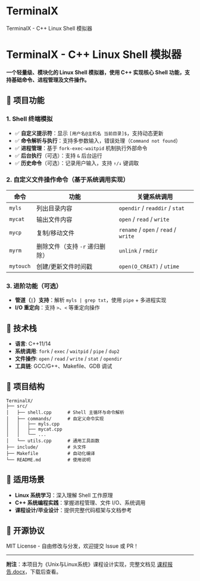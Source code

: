 # TerminalX
TerminalX - C++ Linux Shell 模拟器

# **TerminalX - C++ Linux Shell 模拟器**  

**一个轻量级、模块化的 Linux Shell 模拟器，使用 C++ 实现核心 Shell 功能，支持基础命令、进程管理及文件操作。**  

## 🚀 **项目功能**  

### **1. Shell 终端模拟**
- ✅ **自定义提示符**：显示 `[用户名@主机名 当前目录]$`，支持动态更新  
- ✅ **命令解析与执行**：支持多参数输入，错误处理（`Command not found`）  
- ✅ **进程管理**：基于 `fork-exec-waitpid` 机制执行外部命令  
- ✅ **后台执行**（可选）：支持 `&` 后台运行  
- ✅ **历史命令**（可选）：记录用户输入，支持 `↑/↓` 键调取  

### **2. 自定义文件操作命令**（基于系统调用实现）  
| 命令  | 功能 | 关键系统调用 |  
|-------|------|-------------|  
| `myls` | 列出目录内容 | `opendir` / `readdir` / `stat` |  
| `mycat` | 输出文件内容 | `open` / `read` / `write` |  
| `mycp` | 复制/移动文件 | `rename` / `open` / `read` / `write` |  
| `myrm` | 删除文件（支持 `-r` 递归删除） | `unlink` / `rmdir` |  
| `mytouch` | 创建/更新文件时间戳 | `open(O_CREAT)` / `utime` |  

### **3. 进阶功能（可选）**
- **管道（`|`）支持**：解析 `myls | grep txt`，使用 `pipe` + 多进程实现  
- **I/O 重定向**：支持 `>`、`<` 等重定向操作  

## 🔧 **技术栈**  
- **语言**: C++11/14  
- **系统调用**: `fork` / `exec` / `waitpid` / `pipe` / `dup2`  
- **文件操作**: `open` / `read` / `write` / `stat` / `opendir`  
- **工具链**: GCC/G++、Makefile、GDB 调试  

## 📂 **项目结构**  
```
TerminalX/  
├── src/  
│   ├── shell.cpp      # Shell 主循环与命令解析  
│   ├── commands/      # 自定义命令实现  
│   │   ├── myls.cpp  
│   │   ├── mycat.cpp  
│   │   └── ...  
│   └── utils.cpp      # 通用工具函数  
├── include/           # 头文件  
├── Makefile           # 自动化编译  
└── README.md          # 使用说明  
```

## 🎯 **适用场景**  
- **Linux 系统学习**：深入理解 Shell 工作原理  
- **C++ 系统编程实践**：掌握进程管理、文件 I/O、系统调用  
- **课程设计/毕业设计**：提供完整代码框架与文档参考  

## 📜 **开源协议**  
MIT License - 自由修改与分发，欢迎提交 Issue 或 PR！  

---

**附注**：本项目为《Unix与Linux系统》课程设计实现，完整文档见 [课程报告.docx](课程报告.docx)，下载后查看。
